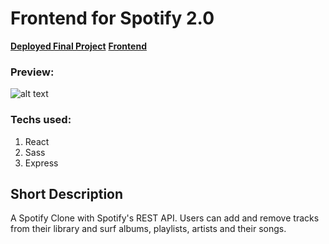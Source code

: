 # Frontend for Spotify 2.0
**[Deployed Final Project](https://spotify2react.onrender.com/)**
**[Frontend](https://github.com/nashie1004/Client-Spotify)**
### Preview: 
![alt text](https://github.com/nashie1004/Vite-Portfolio/blob/main/src/Assets/proj3GIF.gif?raw=true "chatApp")

### Techs used:
1. React
2. Sass
3. Express

## Short Description
A Spotify Clone with Spotify's REST API. Users can add and remove tracks from their library and surf albums, playlists, artists and their songs.